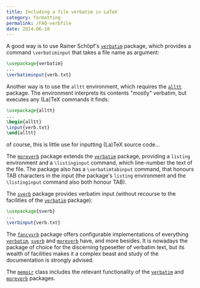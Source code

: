 ```yaml
---
title: Including a file verbatim in LaTeX
category: formatting
permalink: /FAQ-verbfile
date: 2014-06-10
---
```


A good way is to use Rainer Schöpf's [`verbatim`](https://ctan.org/pkg/verbatim) package,
which provides a command `\verbatiminput` that takes a file name as
argument:
```latex
\usepackage{verbatim}
...
\verbatiminput{verb.txt}
```
Another way is to use the `alltt` environment, which
requires the [`alltt`](https://ctan.org/pkg/alltt) package.  The environment interprets its
contents "mostly" verbatim, but executes any (La)TeX commands it
finds:
```latex
\usepackage{alltt}
...
\begin{alltt}
\input{verb.txt}
\end{alltt}
```
of course, this is little use for inputting (La)TeX source
code&hellip;

The [`moreverb`](https://ctan.org/pkg/moreverb) package extends the [`verbatim`](https://ctan.org/pkg/verbatim) package,
providing a `listing` environment and a `\listinginput`
command, which line-number the text of the file.  The package also has
a `\verbatimtabinput` command, that honours TAB characters in
the input (the package's `listing` environment and the
`\listinginput` command also both honour TAB).

The [`sverb`](https://ctan.org/pkg/sverb) package provides verbatim input (without recourse
to the facilities of the [`verbatim`](https://ctan.org/pkg/verbatim) package):
```latex
\usepackage{sverb}
...
\verbinput{verb.txt}
```

The [`fancyvrb`](https://ctan.org/pkg/fancyvrb) package offers configurable implementations of
everything [`verbatim`](https://ctan.org/pkg/verbatim), [`sverb`](https://ctan.org/pkg/sverb) and [`moreverb`](https://ctan.org/pkg/moreverb)
have, and more besides.  It is nowadays the package of choice for the
discerning typesetter of verbatim text, but its wealth of facilities
makes it a complex beast and study of the documentation is strongly
advised.

The [`memoir`](https://ctan.org/pkg/memoir) class includes the relevant functionality of the
[`verbatim`](https://ctan.org/pkg/verbatim) and [`moreverb`](https://ctan.org/pkg/moreverb) packages.

